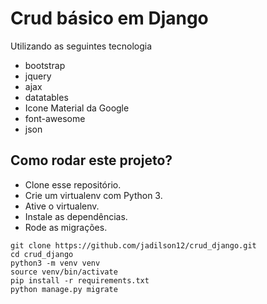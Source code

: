 # Crud básico  em Django

Utilizando as seguintes tecnologia

* bootstrap
* jquery
* ajax
* datatables
* Icone Material da Google
* font-awesome
* json


## Como rodar este projeto?

* Clone esse repositório.
* Crie um virtualenv com Python 3.
* Ative o virtualenv.
* Instale as dependências.
* Rode as migrações.

```
git clone https://github.com/jadilson12/crud_django.git
cd crud_django
python3 -m venv venv
source venv/bin/activate
pip install -r requirements.txt
python manage.py migrate
```